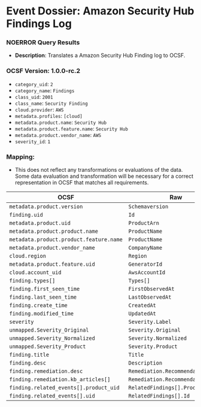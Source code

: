 # Event Dossier: Amazon Security Hub Findings Log
### NOERROR Query Results
- **Description**: Translates a Amazon Security Hub Finding log to OCSF. 

 ### OCSF Version: 1.0.0-rc.2
 - `category_uid`: `2`
 - `category_name`: `Findings`
 - `class_uid`: `2001`
 - `class_name`: `Security Finding`
 - `cloud.provider`: `AWS`
 - `metadata.profiles`: `[cloud]`
 - `metadata.product.name`: `Security Hub`
 - `metadata.product.feature.name`: `Security Hub`
 - `metadata.product.vendor_name`: `AWS`
 - `severity_id`: `1`

 ### Mapping:
 - This does not reflect any transformations or evaluations of the data. Some data evaluation and transformation will be necessary for a correct representation in OCSF that matches all requirements.

| OCSF                       | Raw             |
| -------------------------- | ----------------|
|`metadata.product.version` | `Schemaversion`       |
|`finding.uid`|`Id`|
|`metadata.product.uid`|`ProductArn`|
|`metadata.product.product.name`|`ProductName`|
|`metadata.product.product.feature.name`|`ProductName`|
|`metadata.product.vendor_name`|`CompanyName`|
|`cloud.region`|`Region`|
|`metadata.product.feature.uid`|`GeneratorId`|
|`cloud.account_uid`|`AwsAccountId`|
|`finding.types[]`|`Types[]`|
|`finding.first_seen_time`|`FirstObservedAt`|
|`finding.last_seen_time`|`LastObservedAt`|
|`finding.create_time`|`CreatedAt`|
|`finding.modified_time`|`UpdatedAt`|
|`severity`|`Severity.Label`|
|`unmapped.Severity_Original`|`Severity.Original`|
|`unmapped.Severity_Normalized`|`Severity.Normalized`|
|`unmapped.Severity_Product`|`Severity.Product`|
|`finding.title`|`Title`|
|`finding.desc`|`Description`|
|`finding.remediation.desc`|`Remediation.Recommendation.Text`|
|`finding.remediation.kb_articles[]`|`Remediation.Recommendation.Url`|
|`finding.related_events[].product_uid`|`RelatedFindings[].ProductArn`|
|`finding.related_events[].uid`|`RelatedFindings[].Id`|
